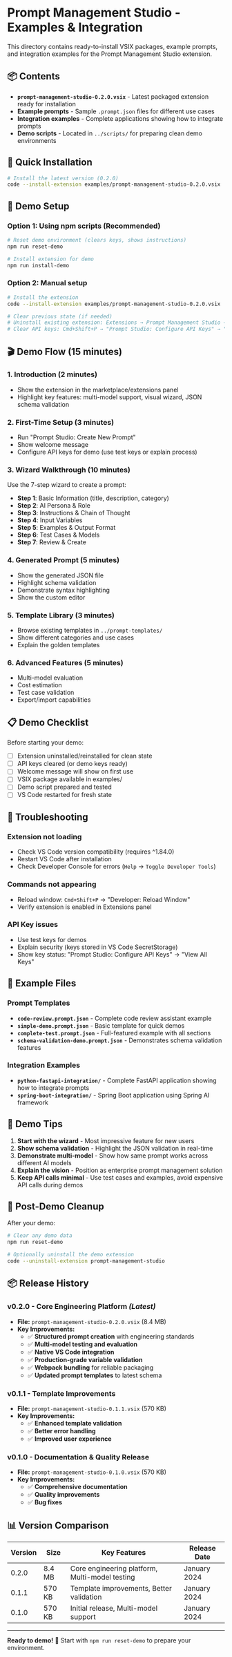 # Prompt Management Studio - Examples & Integration

This directory contains ready-to-install VSIX packages, example prompts, and integration examples for the Prompt Management Studio extension.

## 📦 Contents

- **`prompt-management-studio-0.2.0.vsix`** - Latest packaged extension ready for installation
- **Example prompts** - Sample `.prompt.json` files for different use cases
- **Integration examples** - Complete applications showing how to integrate prompts
- **Demo scripts** - Located in `../scripts/` for preparing clean demo environments

## 🚀 Quick Installation

```bash
# Install the latest version (0.2.0)
code --install-extension examples/prompt-management-studio-0.2.0.vsix
```

## 🧹 Demo Setup

### **Option 1: Using npm scripts (Recommended)**
```bash
# Reset demo environment (clears keys, shows instructions)
npm run reset-demo

# Install extension for demo
npm run install-demo
```

### **Option 2: Manual setup**
```bash
# Install the extension
code --install-extension examples/prompt-management-studio-0.2.0.vsix

# Clear previous state (if needed)
# Uninstall existing extension: Extensions → Prompt Management Studio → Uninstall
# Clear API keys: Cmd+Shift+P → "Prompt Studio: Configure API Keys" → "Remove All Keys"
```

## 🎬 Demo Flow (15 minutes)

### 1. **Introduction** (2 minutes)
- Show the extension in the marketplace/extensions panel
- Highlight key features: multi-model support, visual wizard, JSON schema validation

### 2. **First-Time Setup** (3 minutes)
- Run "Prompt Studio: Create New Prompt" 
- Show welcome message
- Configure API keys for demo (use test keys or explain process)

### 3. **Wizard Walkthrough** (10 minutes)
Use the 7-step wizard to create a prompt:
- **Step 1**: Basic Information (title, description, category)
- **Step 2**: AI Persona & Role 
- **Step 3**: Instructions & Chain of Thought
- **Step 4**: Input Variables
- **Step 5**: Examples & Output Format
- **Step 6**: Test Cases & Models
- **Step 7**: Review & Create

### 4. **Generated Prompt** (5 minutes)
- Show the generated JSON file
- Highlight schema validation
- Demonstrate syntax highlighting
- Show the custom editor

### 5. **Template Library** (3 minutes)
- Browse existing templates in `../prompt-templates/`
- Show different categories and use cases
- Explain the golden templates

### 6. **Advanced Features** (5 minutes)
- Multi-model evaluation
- Cost estimation
- Test case validation
- Export/import capabilities

## 📋 Demo Checklist

Before starting your demo:

- [ ] Extension uninstalled/reinstalled for clean state
- [ ] API keys cleared (or demo keys ready)
- [ ] Welcome message will show on first use
- [ ] VSIX package available in examples/
- [ ] Demo script prepared and tested
- [ ] VS Code restarted for fresh state

## 🔧 Troubleshooting

### Extension not loading
- Check VS Code version compatibility (requires ^1.84.0)
- Restart VS Code after installation
- Check Developer Console for errors (`Help` → `Toggle Developer Tools`)

### Commands not appearing
- Reload window: `Cmd+Shift+P` → "Developer: Reload Window"
- Verify extension is enabled in Extensions panel

### API Key issues
- Use test keys for demos
- Explain security (keys stored in VS Code SecretStorage)
- Show key status: "Prompt Studio: Configure API Keys" → "View All Keys"

## 📁 Example Files

### **Prompt Templates**
- **`code-review.prompt.json`** - Complete code review assistant example
- **`simple-demo.prompt.json`** - Basic template for quick demos
- **`complete-test.prompt.json`** - Full-featured example with all sections
- **`schema-validation-demo.prompt.json`** - Demonstrates schema validation features

### **Integration Examples**
- **`python-fastapi-integration/`** - Complete FastAPI application showing how to integrate prompts
- **`spring-boot-integration/`** - Spring Boot application using Spring AI framework

## 🎯 Demo Tips

1. **Start with the wizard** - Most impressive feature for new users
2. **Show schema validation** - Highlight the JSON validation in real-time
3. **Demonstrate multi-model** - Show how same prompt works across different AI models
4. **Explain the vision** - Position as enterprise prompt management solution
5. **Keep API calls minimal** - Use test cases and examples, avoid expensive API calls during demos

## 🔄 Post-Demo Cleanup

After your demo:
```bash
# Clear any demo data
npm run reset-demo

# Optionally uninstall the demo extension
code --uninstall-extension prompt-management-studio
```

## 📦 Release History

### **v0.2.0 - Core Engineering Platform** *(Latest)*
- **File:** `prompt-management-studio-0.2.0.vsix` (8.4 MB)
- **Key Improvements:**
  - ✅ **Structured prompt creation** with engineering standards
  - ✅ **Multi-model testing and evaluation**
  - ✅ **Native VS Code integration**
  - ✅ **Production-grade variable validation**
  - ✅ **Webpack bundling** for reliable packaging
  - ✅ **Updated prompt templates** to latest schema

### **v0.1.1 - Template Improvements**
- **File:** `prompt-management-studio-0.1.1.vsix` (570 KB)
- **Key Improvements:**
  - ✅ **Enhanced template validation**
  - ✅ **Better error handling**
  - ✅ **Improved user experience**

### **v0.1.0 - Documentation & Quality Release**
- **File:** `prompt-management-studio-0.1.0.vsix` (570 KB)
- **Key Improvements:**
  - ✅ **Comprehensive documentation**
  - ✅ **Quality improvements**
  - ✅ **Bug fixes**

## 📊 Version Comparison

| Version | Size | Key Features | Release Date |
|---------|------|--------------|--------------|
| 0.2.0 | 8.4 MB | Core engineering platform, Multi-model testing | January 2024 |
| 0.1.1 | 570 KB | Template improvements, Better validation | January 2024 |
| 0.1.0 | 570 KB | Initial release, Multi-model support | January 2024 |

---

**Ready to demo!** 🚀 Start with `npm run reset-demo` to prepare your environment.
